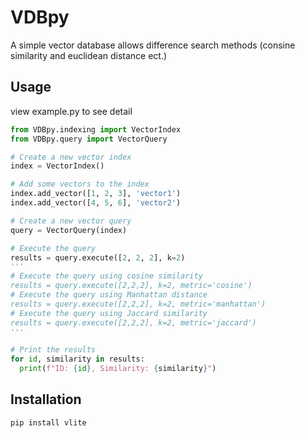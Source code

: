 # VDBpy
A simple vector database allows difference search methods (consine similarity and euclidean distance ect.)


## Usage
view example.py to see detail

```python
from VDBpy.indexing import VectorIndex
from VDBpy.query import VectorQuery

# Create a new vector index
index = VectorIndex()

# Add some vectors to the index
index.add_vector([1, 2, 3], 'vector1')
index.add_vector([4, 5, 6], 'vector2')

# Create a new vector query
query = VectorQuery(index)

# Execute the query
results = query.execute([2, 2, 2], k=2)
'''
# Execute the query using cosine similarity
results = query.execute([2,2,2], k=2, metric='cosine')
# Execute the query using Manhattan distance
results = query.execute([2,2,2], k=2, metric='manhattan')
# Execute the query using Jaccard similarity
results = query.execute([2,2,2], k=2, metric='jaccard')
'''

# Print the results
for id, similarity in results:
  print(f"ID: {id}, Similarity: {similarity}")
```


## Installation

```bash
pip install vlite
```
